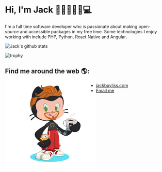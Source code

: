 # Hi, I'm Jack 🤙🏻👨🏻‍🦰💻
I'm a full time software developer who is passionate about making open-source and accessible packages in my free time.  Some technologies I enjoy working with include PHP, Python,  React Native and Angular.

![Jack's github stats](https://ghr-jackbayliss.vercel.app/api?username=jackbayliss&show_icons=true&count_private=true&theme=dracula&hide_border=true&show=reviews,prs_merged)
 
 ![trophy](https://github-profile-trophy.vercel.app/?username=jackbayliss)
 
## Find me around the web 🌎:<a href="https://github.com/sponsors/jackbayliss"><img align="left" width="300" height="300" padding="25" src="https://github.com/jackbayliss/jackbayliss/blob/master/octocat.png?raw=true"></a>
-    <a href="https://jackbayliss.com">jackbayliss.com</a>
-    [Email me](mailto:jack@jackbayliss.com?subject=[GitHub])
